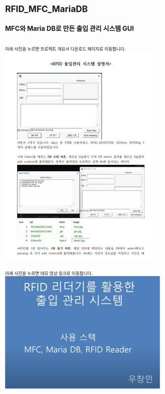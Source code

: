 # RFID_MFC_MariaDB
## MFC와 Maria DB로 만든 출입 관리 시스템 GUI<br><br>

아래 사진을 누르면 프로젝트 개요서 다운로드 페이지로 이동합니다.
[![Project Report](Documents/document_thumbnail.png)](Documents/RFID,MFC,MariaDB를활용한출입관리시스템.pdf)<br>
<br>

아래 사진을 누르면 데모 영상 링크로 이동합니다.
[![Youtube](Documents/youtube_thumbnail.png)](https://youtu.be/V1MEG02QUkI?si=AjxcqMA8dqLvZB7u)<br>









